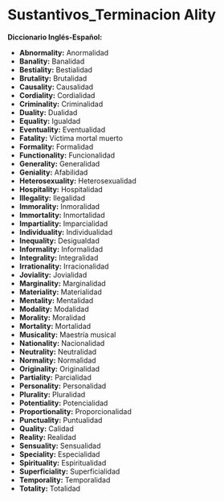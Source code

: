 # Sustantivos_Terminacion Ality


**Diccionario Inglés-Español:**

*   **Abnormality:** Anormalidad
*   **Banality:** Banalidad
*   **Bestiality:** Bestialidad
*   **Brutality:** Brutalidad
*   **Causality:** Causalidad
*   **Cordiality:** Cordialidad
*   **Criminality:** Criminalidad
*   **Duality:** Dualidad
*   **Equality:** Igualdad
*   **Eventuality:** Eventualidad
*   **Fatality:** Víctima mortal muerto
*   **Formality:** Formalidad
*   **Functionality:** Funcionalidad
*   **Generality:** Generalidad
*   **Geniality:** Afabilidad
*   **Heterosexuality:** Heterosexualidad
*   **Hospitality:** Hospitalidad
*   **Illegality:** Ilegalidad
*   **Immorality:** Inmoralidad
*   **Immortality:** Inmortalidad
*   **Impartiality:** Imparcialidad
*   **Individuality:** Individualidad
*   **Inequality:** Desigualdad
*   **Informality:** Informalidad
*   **Integrality:** Integralidad
*   **Irrationality:** Irracionalidad
*   **Joviality:** Jovialidad
*   **Marginality:** Marginalidad
*   **Materiality:** Materialidad
*   **Mentality:** Mentalidad
*   **Modality:** Modalidad
*   **Morality:** Moralidad
*   **Mortality:** Mortalidad
*   **Musicality:** Maestría musical
*   **Nationality:** Nacionalidad
*   **Neutrality:** Neutralidad
*   **Normality:** Normalidad
*   **Originality:** Originalidad
*   **Partiality:** Parcialidad
*   **Personality:** Personalidad
*   **Plurality:** Pluralidad
*   **Potentiality:** Potencialidad
*   **Proportionality:** Proporcionalidad
*   **Punctuality:** Puntualidad
*   **Quality:** Calidad
*   **Reality:** Realidad
*   **Sensuality:** Sensualidad
*   **Speciality:** Especialidad
*   **Spirituality:** Espiritualidad
*   **Superficiality:** Superficialidad
*   **Temporality:** Temporalidad
*   **Totality:** Totalidad
